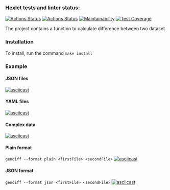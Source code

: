 ### Hexlet tests and linter status:
[![Actions Status](https://github.com/BenGunn87/php-project-lvl2/workflows/hexlet-check/badge.svg)](https://github.com/BenGunn87/php-project-lvl2/actions)
[![Actions Status](https://github.com/BenGunn87/php-project-lvl2/workflows/Linter/badge.svg)](https://github.com/BenGunn87/php-project-lvl2/actions)
[![Maintainability](https://api.codeclimate.com/v1/badges/036d17f4a3cf3b813a78/maintainability)](https://codeclimate.com/github/BenGunn87/php-project-lvl2/maintainability)
[![Test Coverage](https://api.codeclimate.com/v1/badges/4530875912746b37ac36/test_coverage)](https://codeclimate.com/github/BenGunn87/php-project-lvl2/test_coverage)

The project contains a function to calculate difference between two dataset  
### Installation
To install, run the command `make install`

### Example  
#### JSON files  
[![asciicast](https://asciinema.org/a/6weDkhzjtz5fvBGgYJaplZ9Kv.svg)](https://asciinema.org/a/6weDkhzjtz5fvBGgYJaplZ9Kv)  
#### YAML files  
[![asciicast](https://asciinema.org/a/EmoRU3Wn1hR1n7rcm4Js0zmIo.svg)](https://asciinema.org/a/EmoRU3Wn1hR1n7rcm4Js0zmIo)  
#### Complex data  
[![asciicast](https://asciinema.org/a/qOhIDCNga7w0l9j8a6vkaSfnV.svg)](https://asciinema.org/a/qOhIDCNga7w0l9j8a6vkaSfnV)  
#### Plain format  
`gendiff --format plain <firstFile> <secondFile>` 
[![asciicast](https://asciinema.org/a/tHHft6FX5tzfc9t2UcEzGlQJ5.svg)](https://asciinema.org/a/tHHft6FX5tzfc9t2UcEzGlQJ5)  
#### JSON format
`gendiff --format json <firstFile> <secondFile>`
[![asciicast](https://asciinema.org/a/2FDKiUwREoPKQnaqD0WsCR6rY.svg)](https://asciinema.org/a/2FDKiUwREoPKQnaqD0WsCR6rY)  